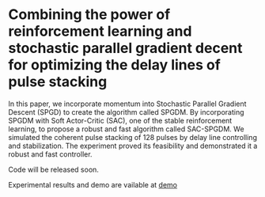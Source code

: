 # Combining the power of reinforcement learning and stochastic parallel gradient decent for optimizing the delay lines of pulse stacking

In this paper, we incorporate momentum into Stochastic Parallel Gradient Descent (SPGD) to create the algorithm called SPGDM. By incorporating  SPGDM with Soft Actor-Critic (SAC), one of the stable reinforcement learning, to propose a robust and fast algorithm called SAC-SPGDM. We simulated the coherent pulse stacking of 128 pulses by delay line controlling and stabilization. The experiment proved its feasibility and demonstrated it a robust and fast controller. 

Code will be released soon.

Experimental results and demo are vailable at [demo](demo)
